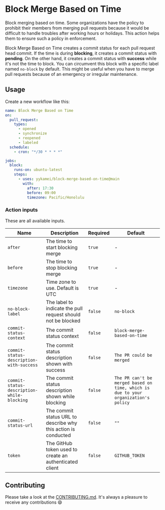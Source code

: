 # Block Merge Based on Time

Block merging based on time. Some organizations have the policy to prohibit their members from merging pull requests
because it would be difficult to handle troubles after working hours or holidays. This action helps them to ensure such
a policy in enforcement.

Block Merge Based on Time creates a commit status for each pull request head commit. If the time is during **blocking**,
it creates a commit status with **pending**. On the other hand, it creates a commit status with **success** while it's
not the time to block. You can circumvent this block with a specific label named `no-block` by default. This might be
useful when you have to merge pull requests because of an emergency or irregular maintenance.

## Usage

Create a new workflow like this:

```yaml
name: Block Merge Based on Time
on:
  pull_request:
    types:
      - opened
      - synchronize
      - reopened
      - labeled
  schedule:
    - cron: "*/30 * * * *"

jobs:
  block:
    runs-on: ubuntu-latest
    steps:
      - uses: yykamei/block-merge-based-on-time@main
        with:
          after: 17:30
          before: 09:00
          timezone: Pacific/Honolulu
```

### Action inputs

These are all available inputs.

| Name                                       | Description                                                    | Required | Default                                                                            |
| ------------------------------------------ | -------------------------------------------------------------- | -------- | ---------------------------------------------------------------------------------- |
| `after`                                    | The time to start blocking merge                               | `true`   | -                                                                                  |
| `before`                                   | The time to stop blocking merge                                | `true`   | -                                                                                  |
| `timezone`                                 | Time zone to use. Default is UTC                               | `true`   | -                                                                                  |
| `no-block-label`                           | The label to indicate the pull request should not be blocked   | `false`  | `no-block`                                                                         |
| `commit-status-context`                    | The commit status context                                      | `false`  | `block-merge-based-on-time`                                                        |
| `commit-status-description-with-success`   | The commit status description shown with success               | `false`  | `The PR could be merged`                                                           |
| `commit-status-description-while-blocking` | The commit status description shown while blocking             | `false`  | `The PR can't be merged based on time, which is due to your organization's policy` |
| `commit-status-url`                        | The commit status URL to describe why this action is conducted | `false`  | `""`                                                                               |
| `token`                                    | The GitHub token used to create an authenticated client        | `false`  | `GITHUB_TOKEN`                                                                     |

## Contributing

Please take a look at
the [CONTRIBUTING.md](https://github.com/yykamei/block-merge-based-on-time/blob/main/CONTRIBUTING.md). It's always a
pleasure to receive any contributions 😄
